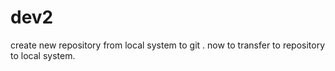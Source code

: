# dev2
create new repository from local system to git .
now to transfer to repository to local system.
